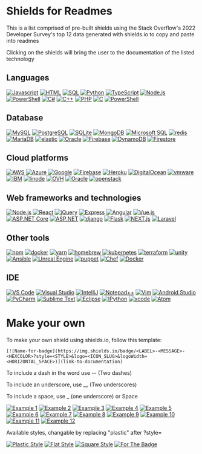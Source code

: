 # Shields for Readmes

This is a list comprised of pre-built shields using the Stack Overflow's 2022 Developer Survey's top 12 data generated with shields.io to copy and paste into readmes

Clicking on the shields will bring the user to the documentation of the listed technology

## Languages

[![Javascript](https://img.shields.io/badge/Language-JavaScript-ff0000?style=plastic&logo=JavaScript&logoWidth=10)](https://javascript.info/)
[![HTML](https://img.shields.io/badge/Language-HTML/CSS-ff8000?style=plastic&logo=HTML5&logoWidth=10)](https://html.com/)
[![SQL](https://img.shields.io/badge/Language-SQL-ffff00?style=plastic&logo=MySQL&logoWidth=10)](https://docs.oracle.com/cd/E12151_01/index.htm)
[![Python](https://img.shields.io/badge/Language-Python-80ff00?style=plastic&logo=Python&logoWidth=10)](https://docs.python.org/3/)
[![TypeScript](https://img.shields.io/badge/Language-TypeScript-00ff00?style=plastic&logo=TypeScript&logoWidth=10)](https://www.typescriptlang.org/)
[![Node.js](https://img.shields.io/badge/Language-Java-00ff80?style=plastic&logo=Java&logoWidth=10)](https://dev.java/learn/)
[![PowerShell](https://img.shields.io/badge/Language-Bash/Shell-00ffff?style=plastic&logo=PowerShell&logoWidth=10)](https://learn.microsoft.com/en-us/powershell/)
[![C#](https://img.shields.io/badge/Language-C#-0080ff?style=plastic&logo=Csharp&logoWidth=10)](https://learn.microsoft.com/en-us/dotnet/csharp/)
[![C++](https://img.shields.io/badge/Language-C++-0000ff?style=plastic&logo=C&logoWidth=10)](https://cplusplus.com/doc/)
[![PHP](https://img.shields.io/badge/Language-PHP-8000ff?style=plastic&logo=PHP&logoWidth=10)](https://www.php.net/docs.php)
[![C](https://img.shields.io/badge/Language-C-ff00ff?style=plastic&logo=C&logoWidth=10)](https://learn.microsoft.com/en-us/cpp/c-language/?view=msvc-170)
[![PowerShell](https://img.shields.io/badge/Language-PowerShell-ff0080?style=plastic&logo=PowerShell&logoWidth=10)](https://learn.microsoft.com/en-us/powershell/)

## Database

[![MySQL](https://img.shields.io/badge/Database-MySQL-ff0000?style=plastic&logo=MySQL&logoWidth=10)](https://dev.mysql.com/doc/)
[![PostgreSQL](https://img.shields.io/badge/Database-PostgreSQL-ff8000?style=plastic&logo=PostgreSQL&logoWidth=10)](https://www.postgresql.org/docs/)
[![SQLite](https://img.shields.io/badge/Database-SQLite-ffff00?style=plastic&logo=SQLite&logoWidth=10)](https://www.sqlite.org/index.html)
[![MongoDB](https://img.shields.io/badge/Database-MongoDB-80ff00?style=plastic&logo=MongoDB&logoWidth=10)](https://www.mongodb.com/home)
[![Microsoft SQL](https://img.shields.io/badge/Database-MicrosoftSQL-00ff00?style=plastic&logo=MicrosoftSQLServer&logoWidth=10)](https://learn.microsoft.com/en-us/sql/?view=sql-server-ver16)
[![redis](https://img.shields.io/badge/Database-redis-00ff80?style=plastic&logo=Redis&logoWidth=10)](https://redis.io/docs/)
[![MariaDB](https://img.shields.io/badge/Database-MariaDB-00ffff?style=plastic&logo=MariaDB&logoWidth=10)](https://mariadb.org/documentation/)
[![elastic](https://img.shields.io/badge/Database-Elastic-0080ff?style=plastic&logo=Elastic&logoWidth=10)](https://www.elastic.co/guide/index.html)
[![Oracle](https://img.shields.io/badge/Database-Oracle-0000ff?style=plastic&logo=Oracle&logoWidth=10)](https://docs.oracle.com/en/)
[![Firebase](https://img.shields.io/badge/Database-Firebase-8000ff?style=plastic&logo=Firebase&logoWidth=10)](https://firebase.google.com/docs)
[![DynamoDB](https://img.shields.io/badge/Database-DynamoDB-ff00ff?style=plastic&logo=AmazonDynamoDB&logoWidth=10)](https://aws.amazon.com/dynamodb/)
[![Firestore](https://img.shields.io/badge/Database-Cloud_Firestore-ff0080?style=plastic&logo=Firebase&logoWidth=10)](https://firebase.google.com/docs/firestore)

## Cloud platforms

[![AWS](https://img.shields.io/badge/Cloud-AWS-ff0000?style=plastic&logo=amazonAWS&logoWidth=10)](https://aws.amazon.com/)
[![Azure](https://img.shields.io/badge/Cloud-Azure-ff8000?style=plastic&logo=microsoftAzure&logoWidth=10)](https://azure.microsoft.com/en-us/)
[![Google](https://img.shields.io/badge/Cloud-Google-ffff00?style=plastic&logo=Google&logoWidth=10)](https://cloud.google.com/)
[![Firebase](https://img.shields.io/badge/Cloud-Firebase-80ff00?style=plastic&logo=Firebase&logoWidth=10)](https://firebase.google.com/firebase-and-gcp)
[![Heroku](https://img.shields.io/badge/Cloud-Heroku-00ff00?style=plastic&logo=Heroku&logoWidth=10)](https://devcenter.heroku.com/categories/reference)
[![DigitalOcean](https://img.shields.io/badge/Cloud-DigitalOcean-00ff80?style=plastic&logo=DigitalOcean&logoWidth=10)](https://www.digitalocean.com/)
[![vmware](https://img.shields.io/badge/Cloud-VMware-00ffff?style=plastic&logo=VMware&logoWidth=10)](https://www.vmware.com/)
[![IBM](https://img.shields.io/badge/Cloud-IBM-0080ff?style=plastic&logo=ibm&logoWidth=10)](https://www.ibm.com/cloud)
[![linode](https://img.shields.io/badge/Cloud-linode-0000ff?style=plastic&logo=Linode&logoWidth=10)](https://www.linode.com/)
[![OVH](https://img.shields.io/badge/Cloud-OVH-8000ff?style=plastic&logo=OVH&logoWidth=10)](https://docs.ovh.com/us/en/)
[![Oracle](https://img.shields.io/badge/Cloud-Oracle-ff00ff?style=plastic&logo=Oracle&logoWidth=10)](https://docs.oracle.com/en/)
[![openstack](https://img.shields.io/badge/Cloud-OpenStack-ff0080?style=plastic&logo=OpenStack&logoWidth=10)](https://www.openstack.org/)

## Web frameworks and technologies

[![Node.js](https://img.shields.io/badge/Framework-Node.js-ff0000?style=plastic&logo=Node.js&logoWidth=10)](https://nodejs.org/en/)
[![React](https://img.shields.io/badge/Framework-React.js-ff8000?style=plastic&logo=React&logoWidth=10)](https://reactjs.org/docs/getting-started.html)
[![jQuery](https://img.shields.io/badge/Framework-jQuery-ffff00?style=plastic&logo=jQuery&logoWidth=10)](hhttps://api.jquery.com/)
[![Express](https://img.shields.io/badge/Framework-Express-80ff00?style=plastic&logo=Express&logoWidth=10)](https://expressjs.com/)
[![Angular](https://img.shields.io/badge/Framework-Angular-00ff00?style=plastic&logo=Angular&logoWidth=10)](https://angular.io/)
[![Vue.js](https://img.shields.io/badge/Framework-Vue.js-00ff80?style=plastic&logo=Vue.js&logoWidth=10)](https://vuejs.org/)
[![ASP.NET Core](https://img.shields.io/badge/Framework-ASP.NET_Core-00ffff?style=plastic&logo=microsoft&logoWidth=10)](https://learn.microsoft.com/en-us/aspnet/core/?view=aspnetcore-7.0)
[![ASP.NET](https://img.shields.io/badge/Framework-ASP.NET-0080ff?style=plastic&logo=microsoft&logoWidth=10)](https://dotnet.microsoft.com/en-us/apps/aspnet)
[![django](https://img.shields.io/badge/Framework-django-0000ff?style=plastic&logo=Django&logoWidth=10)](https://www.djangoproject.com/)
[![Flask](https://img.shields.io/badge/Framework-Flask-8000ff?style=plastic&logo=Flask&logoWidth=10)](https://www.fullstackpython.com/flask.html)
[![NEXT.js](https://img.shields.io/badge/Framework-Next.js-ff00ff?style=plastic&logo=Next.js&logoWidth=10)](https://nextjs.org/)
[![Laravel](https://img.shields.io/badge/Framework-Laravel-ff0080?style=plastic&logo=Laravel&logoWidth=10)](https://laravel.com/)

## Other tools

[![npm](https://img.shields.io/badge/Tools-npm-ff0000?style=plastic&logo=npm&logoWidth=10)](https://www.npmjs.com/)
[![docker](https://img.shields.io/badge/Tools-Docker-ff8000?style=plastic&logo=Docker&logoWidth=10)](https://www.docker.com/)
[![yarn](https://img.shields.io/badge/Tools-Yarn-ffff00?style=plastic&logo=Yarn&logoWidth=10)](https://yarnpkg.com/)
[![homebrew](https://img.shields.io/badge/Tools-Homebrew-80ff00?style=plastic&logo=Homebrew&logoWidth=10)](https://brew.sh/)
[![kubernetes](https://img.shields.io/badge/Tools-Kubernetes-00ff00?style=plastic&logo=Kubernetes&logoWidth=10)](https://kubernetes.io/)
[![terraform](https://img.shields.io/badge/Tools-Terraform-00ff80?style=plastic&logo=Terraform&logoWidth=10)](https://www.terraform.io/)
[![unity](https://img.shields.io/badge/Tools-Unity-00ffff?style=plastic&logo=Unity&logoWidth=10)](https://unity.com/)
[![Ansible](https://img.shields.io/badge/Tools-Ansible-0080ff?style=plastic&logo=Ansible&logoWidth=10)](https://www.ansible.com/)
[![Unreal Engine](https://img.shields.io/badge/Tools-Unreal_Engine-0000ff?style=plastic&logo=UnrealEngine&logoWidth=10)](https://www.unrealengine.com/en-US/)
[![puppet](https://img.shields.io/badge/Tools-Puppet-8000ff?style=plastic&logo=Puppet&logoWidth=10)](https://puppet.com/)
[![Chef](https://img.shields.io/badge/Tools-Chef-ff00ff?style=plastic&logo=progress&logoWidth=10)](https://www.chef.io/)
[![Docker](https://img.shields.io/badge/Tools-Pulumi-ff0080?style=plastic&logo=Pulumi&logoWidth=10)](https://nodejs.org/enDocker)

## IDE

[![VS Code](https://img.shields.io/badge/IDE-VSCode-ff0000?style=plastic&logo=VisualStudioCode&logoWidth=10)](https://code.visualstudio.com/docs)
[![Visual Studio](https://img.shields.io/badge/IDE-Visual_Studio-ff8000?style=plastic&logo=VisualStudio&logoWidth=10)](https://visualstudio.microsoft.com/)
[![IntelliJ](https://img.shields.io/badge/IDE-IntelliJ-ffff00?style=plastic&logo=IntelliJidea&logoWidth=10)](https://www.jetbrains.com/idea/old/)
[![Notepad++](https://img.shields.io/badge/IDE-Notepad++-80ff00?style=plastic&logo=Notepadplusplus&logoWidth=10)](https://notepad-plus-plus.org/)
[![Vim](https://img.shields.io/badge/IDE-Vim-00ff00?style=plastic&logo=Vim&logoWidth=10)](https://www.vim.org/)
[![Android Studio](https://img.shields.io/badge/IDE-Android_Studio-00ff80?style=plastic&logo=AndroidStudio&logoWidth=10)](https://developer.android.com/studio/intro)
[![PyCharm](https://img.shields.io/badge/IDE-PyCharm-00ffff?style=plastic&logo=PyCharm&logoWidth=10)](https://www.jetbrains.com/lp/pycharm-anaconda/)
[![Sublime Text](https://img.shields.io/badge/IDE-SublimeText-0080ff?style=plastic&logo=SublimeText&logoWidth=10)](https://www.sublimetext.com/)
[![Eclipse](https://img.shields.io/badge/IDE-Eclipse-0000ff?style=plastic&logo=Eclipse&logoWidth=10)](https://www.eclipse.org/)
[![IPython](https://img.shields.io/badge/IDE-IPython_Jupyter-8000ff?style=plastic&logo=iPython&logoWidth=10)](https://ipython.org/)
[![xcode](https://img.shields.io/badge/IDE-Xcode-ff00ff?style=plastic&logo=apple&logoWidth=10)](https://developer.apple.com/documentation/)
[![Atom](https://img.shields.io/badge/IDE-Atom-ff0080?style=plastic&logo=Atom&logoWidth=10)](https://atom.io/)

# Make your own

To make your own shield using shields.io, follow this template:

`[![Name-for-badge](https://img.shields.io/badge/<LABEL>-<MESSAGE>-<HEXCOLOR>?style=<STYLE>&logo=<ICON_SLUG>&logoWidth=<HORIZONTAL_SPACE>)](link-to-documentation)`

To include a dash in the word use -- (Two dashes)

To include an underscore, use __ (Two underscores)

To include a space, use _ (one underscore) or Space


[![Example 1](https://img.shields.io/badge/Example-One-ff0000?style=&logo=&logoWidth=10)](https://)
[![Example 2](https://img.shields.io/badge/Example-Two-ff8000?style=&logo=&logoWidth=10)](https://)
[![Example 3](https://img.shields.io/badge/Example-Three-ffff00?style=&logo=&logoWidth=10)](https://)
[![Example 4](https://img.shields.io/badge/Example-Four-80ff00?style=&logo=&logoWidth=10)](https://)
[![Example 5](https://img.shields.io/badge/Example-Five-00ff00?style=&logo=&logoWidth=10)](https://)
[![Example 6](https://img.shields.io/badge/Example-Six-00ff80?style=&logo=&logoWidth=10)](https://)
[![Example 7](https://img.shields.io/badge/Example-Seven-00ffff?style=&logo=&logoWidth=10)](https://)
[![Example 8](https://img.shields.io/badge/Example-Eight-0080ff?style=&logo=&logoWidth=10)](https://)
[![Example 9](https://img.shields.io/badge/Example-Nine-0000ff?style=&logo=&logoWidth=10)](https://)
[![Example 10](https://img.shields.io/badge/Example-Ten-8000ff?style=&logo=&logoWidth=10)](https://)
[![Example 11](https://img.shields.io/badge/Example-Eleven-ff00ff?style=&logo=&logoWidth=10)](https://)
[![Example 12](https://img.shields.io/badge/Example-Twelve-ff0080?style=&logo=&logoWidth=10)](https://)

Available styles, changable by replacing "plastic" after ?style=

[![Plastic Style](https://img.shields.io/badge/style-plastic-ff0000?style=plastic)](https://)
[![Flat Style](https://img.shields.io/badge/style-flat-ff0000?style=flat)](https://)
[![Square Style](https://img.shields.io/badge/style-flat_square-ff0000?style=flat-square)](https://)
[![For The Badge](https://img.shields.io/badge/style-for_the_badge-ff0000?style=for-the-badge)](https://)

